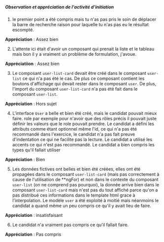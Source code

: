 
##### Observation et appréciation de l'activité d'initiation

1. le premier point a été compris mais tu n'as pas pris le soin de déplacer la barre de recherche raison pour laquelle tu n'as pas eu le résultat escompté. 

**Appréciation** : Assez bien

2. L'attente ici était d'avoir un composant qui prenait la liste et le tableau mais bon il y a vraiment un problème de formulation, j'avoue.

**Appréciatiion** : Assez bien

3. Le composant `user-list-card` devait être créé dans le composant `user-list` ce qui n'a pas été le cas. De plus ce composant contient les boutons d'affichage qui devait rester dans le composant `user`. De plus, l'import du composant `user-list-card` n'a pas été fait dans le composant `user-list`.

**Appréciation** : Hors sujet

4. L'interface `User` a belle et bien été créé, mais le candidat pouvait mieux faire. role par exemple pour n'avoir que des rôles précis il pouvait juste définir les valeurs que le role pouvait prendre. Le candidat a défini les attributs comme étant optionnel même l'id, ce qui n'a pas été recommandé dans l'exercice, le candidat n'a pas fait preuve d'indentation ce qui ne facilite pas la lecture. Le candidat a utilisé les accents ce qui n'est pas recommandé. Le candidat a bien compris les types qu'il fallait utiliser

**Appréciation** : Bien

5. Les données fictives ont belles et bien été créées, elles ont été propagées dans le composant `user-list-card` (mais pas correctement à cause de l'utilisation de **ngFor) et non dans le contexte du composant `user-list` (on ne comprend pas pourquoi), la donnée arrive bien dans le composant `user-list-card` mais n'est pas du tout affiché parce qu'on a pas distribué ces informations dans le template html grace à l'interpolation. Le modèle `user` a été exploité à moitié mais néanmoins le candidat a quand même un peu compris ce qu'il y avait lieu de faire.

**Appréciation** : insatisfaisant

6. Le candidat n'a vraiment pas compris ce qu'il fallait faire.

**Appréciation** : Pas compris